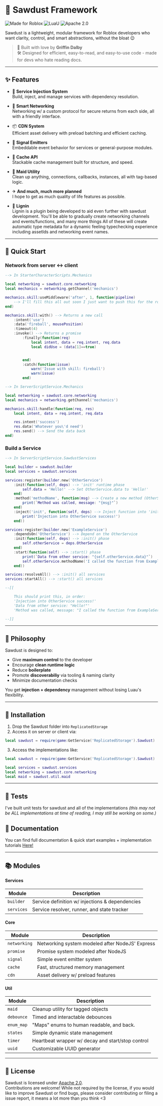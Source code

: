 # 🌲 Sawdust Framework
![Made for Roblox](https://img.shields.io/badge/Made%20for-Roblox-red?logo=roblox)
![LuaU](https://img.shields.io/badge/Powered%20by-LuaU-yellow)
![Apache 2.0](https://img.shields.io/badge/License-Apache%202.0-blue)

Sawdust is a lightweight, modular framework for Roblox developers who want clarity, control, and smart abstractions, without the bloat 😉

> 💖 Built with love by **Griffin Dalby**<br>
> 🛠 Designed for efficient, easy-to-read, and easy-to-use code - made for devs who hate reading docs.

---

## ✨ Features

- 💉 **Service Injection System**<br>
  Build, inject, and manage services with dependency resolution.

- 🔗 **Smart Networking**<br>
  Networking w/ a custom protocol for secure returns from each side, all with a friendly interface.

- 📦 **CDN System**<br>
  Efficient asset delivery with preload batching and efficient caching.

- 📣 **Signal Emitters**<br>
  Embeddable event behavior for services or general-purpose modules.

- 📜 **Cache API**<br>
  Stackable cache management built for structure, and speed.

- 🧹 **Maid Utility**<br>
  Clean up anything, connections, callbacks, instances, all with tag-based logic.

- ✈ **And much, much more planned**<br>
  I hope to get as much quality of life features as possible.

- 🌳 **Lignin**<br>
  Lignin is a plugin being developed to aid even further with sawdust development.
  You'll be able to gradually create networking channels and events/functions, and many more things
  All of these will create automatic type metadata for a dynamic feeling typechecking experience including assetIds and networking event names.

---

## 🚀 Quick Start

### Network from server <-> client
```lua
--> In StarterCharacterScripts.Mechanics

local networking = sawdust.core.networking
local mechanics = networking.getChannel('mechanics')

mechanics.skill:useMiddleware('after', 1, function(pipeline)
    --> I'll fill this all out soon I just want to push this for the rodev game jam tmr I love this module
end)

mechanics.skill:with() --> Returns a new call
    :intent('use')
    :data('fireball', mousePosition)
    :timeout(4)
    :invoke() --> Returns a promise
        :finally(function(req)
            local intent, data = req.intent, req.data
            local didUse = (data[1]==true)


        end)
        :catch(function(issue)
            warn('Issue with skill: fireball')
            warn(issue)
        end)

```

```lua
--> In ServerScriptService.Mechanics

local networking = sawdust.core.networking
local mechanics = networking.getChannel('mechanics')

mechanics.skill:handle(function(req, res)
    local intent, data = req.intent, req.data

    res.intent('success')
    res.data('Whatever you\'d need')
    res.send() --> Send the data back
end)
```

### Build a Service
```lua
--> In ServerScriptService.SawdustServices

local builder = sawdust.builder
local services = sawdust.services

services:register(builder.new('OtherService')
    :init(function(self, deps) --> 'init' runtime phase
        self.data = 'Hello!' --> Set OtherService.data to 'Hello!'
    end)
    :method('methodName', function(msg) --> Create a new method (OtherService.methodName(msg))
        print(`Method was called, message: "{msg}"`)
    end)
    :inject('init', function(self, deps) --> Inject function into 'init' runtime phase
        print('Injection into OtherService success!')
    end))

services:register(builder.new('ExampleService')
    :dependsOn('OtherService') --> Depend on the OtherService
    :init(function(self, deps) --> :init() phase
        self.otherService = deps.OtherService
    end)
    :start(function(self) --> :start() phase
        print(`Data from other service: "{self.otherService.data}"`)
        self.otherService.methodName('I called the function from ExampleService!')
    end))

services:resolveAll() --> :init() all services
services:startAll() --> :start() all services

--[[

    This should print this, in order:
    'Injection into OtherService success!'
    'Data from other service: "Hello!"'
    'Method was called, message: "I called the function from ExampleService!"'

--]]
```

---

## 🧠 Philosophy

Sawdust is designed to:
- Give **maximum control** to the developer
- Encourage **clean runtime logic**
- Reduce **boilerplate**
- Promote **discoverabiliy** via tooling & naming clarity
- Minimize documentation checks

You get **injection + dependency** management without losing Luau's flexibility.

---

## 🚚 Installation

1. Drop the Sawdust folder into `ReplicatedStorage`
2. Access it on server or client via:
```lua
local sawdust = require(game:GetService('ReplicatedStorage').Sawdust)
```
3. Access the implementations like:
```lua
local sawdust = require(game:GetService('ReplicatedStorage').Sawdust)

local services = sawdust.services
local networking = sawdust.core.networking
local maid = sawdust.util.maid
```

---

## 🧪 Tests
I've built unit tests for sawdust and all of the implementations *(this may not be ALL implementations at time of reading, I may still be working on some.)*

## 📖 Documentation
You can find full documentation & quick start examples + implementation tutorials [Here!](https://griffin-dalby.github.io/Sawdust/)

---

## 📚 Modules

#### Services
| Module | Description |
| ------ | ----------- |
| ```builder``` | Service definition w/ injections & dependencies |
| ```services``` | Service resolver, runner, and state tracker |

#### Core
| Module | Description |
| ------ | ----------- |
| ```networking``` | Networking system modeled after NodeJS' Express |
| ```promise``` | Promise system modeled after NodeJS |
| ```signal``` | Simple event emitter system |
| ```cache``` | Fast, structured memory management |
| ```cdn``` | Asset delivery w/ preload features |

#### Util
| Module | Description |
| ------ | ----------- |
| ```maid``` | Cleanup utility for tagged objects |
| ```debounce``` | Timed and interactable debounces |
| ```enum_map``` | "Maps" enums to human readable, and back. |
| ```states```| Simple dynamic state management |
| ```timer```| Heartbeat wrapper w/ decay and start/stop control |
| ```uuid``` | Customizable UUID generator |

---

## 📜 License
Sawdust is licensed under [Apache 2.0](https://www.apache.org/licenses/LICENSE-2.0).<br>
Contributions are welcome! While not required by the license, if you would like to improve Sawdust or find bugs, please consider contributing or filing a issue report, it means a lot more than you think <3
